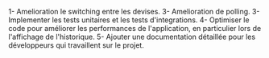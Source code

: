 1- Amelioration le switching entre les devises.
3- Amelioration de polling.
3- Implementer les tests unitaires et les tests d'integrations.
4- Optimiser le code pour améliorer les performances de l'application, en particulier lors de l'affichage de l'historique.
5- Ajouter une documentation détaillée pour les développeurs qui travaillent sur le projet.

